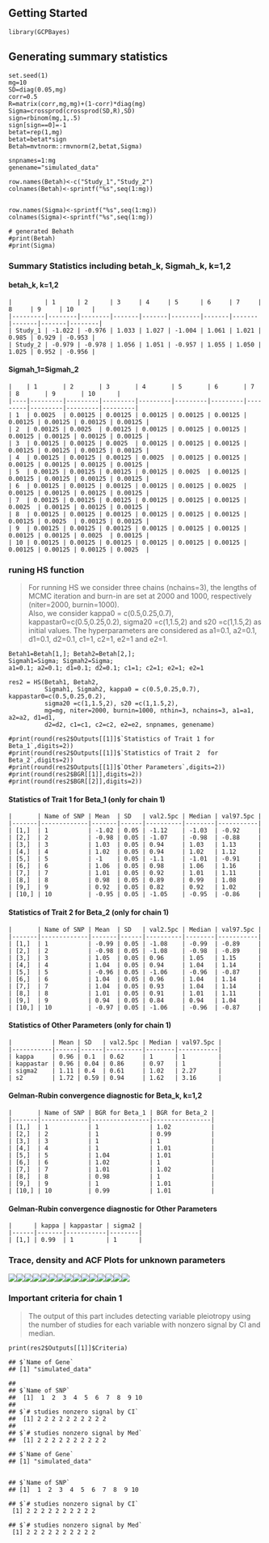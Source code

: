 Getting Started
---------------

    library(GCPBayes)

Generating summary statistics
-----------------------------

    set.seed(1)
    mg=10
    SD=diag(0.05,mg)
    corr=0.5
    R=matrix(corr,mg,mg)+(1-corr)*diag(mg)
    Sigma=crossprod(crossprod(SD,R),SD)
    sign=rbinom(mg,1,.5)
    sign[sign==0]=-1
    betat=rep(1,mg)
    betat=betat*sign
    Betah=mvtnorm::rmvnorm(2,betat,Sigma)

    snpnames=1:mg
    genename="simulated_data"

    row.names(Betah)<-c("Study_1","Study_2")
    colnames(Betah)<-sprintf("%s",seq(1:mg))


    row.names(Sigma)<-sprintf("%s",seq(1:mg))
    colnames(Sigma)<-sprintf("%s",seq(1:mg))

    # generated Behath
    #print(Betah)
    #print(Sigma)

### Summary Statistics including betah\_k, Sigmah\_k, k=1,2

#### betah\_k, k=1,2

    |         | 1      | 2      | 3     | 4     | 5      | 6     | 7     | 8     | 9     | 10     |
    |---------|--------|--------|-------|-------|--------|-------|-------|-------|-------|--------|
    | Study_1 | -1.022 | -0.976 | 1.033 | 1.027 | -1.004 | 1.061 | 1.021 | 0.985 | 0.929 | -0.953 |
    | Study_2 | -0.979 | -0.978 | 1.056 | 1.051 | -0.957 | 1.055 | 1.050 | 1.025 | 0.952 | -0.956 |

#### Sigmah\_1=Sigmah\_2

    |    | 1       | 2       | 3       | 4       | 5       | 6       | 7       | 8       | 9       | 10      |
    |----|---------|---------|---------|---------|---------|---------|---------|---------|---------|---------|
    | 1  | 0.0025  | 0.00125 | 0.00125 | 0.00125 | 0.00125 | 0.00125 | 0.00125 | 0.00125 | 0.00125 | 0.00125 |
    | 2  | 0.00125 | 0.0025  | 0.00125 | 0.00125 | 0.00125 | 0.00125 | 0.00125 | 0.00125 | 0.00125 | 0.00125 |
    | 3  | 0.00125 | 0.00125 | 0.0025  | 0.00125 | 0.00125 | 0.00125 | 0.00125 | 0.00125 | 0.00125 | 0.00125 |
    | 4  | 0.00125 | 0.00125 | 0.00125 | 0.0025  | 0.00125 | 0.00125 | 0.00125 | 0.00125 | 0.00125 | 0.00125 |
    | 5  | 0.00125 | 0.00125 | 0.00125 | 0.00125 | 0.0025  | 0.00125 | 0.00125 | 0.00125 | 0.00125 | 0.00125 |
    | 6  | 0.00125 | 0.00125 | 0.00125 | 0.00125 | 0.00125 | 0.0025  | 0.00125 | 0.00125 | 0.00125 | 0.00125 |
    | 7  | 0.00125 | 0.00125 | 0.00125 | 0.00125 | 0.00125 | 0.00125 | 0.0025  | 0.00125 | 0.00125 | 0.00125 |
    | 8  | 0.00125 | 0.00125 | 0.00125 | 0.00125 | 0.00125 | 0.00125 | 0.00125 | 0.0025  | 0.00125 | 0.00125 |
    | 9  | 0.00125 | 0.00125 | 0.00125 | 0.00125 | 0.00125 | 0.00125 | 0.00125 | 0.00125 | 0.0025  | 0.00125 |
    | 10 | 0.00125 | 0.00125 | 0.00125 | 0.00125 | 0.00125 | 0.00125 | 0.00125 | 0.00125 | 0.00125 | 0.0025  |

### runing HS function

> For running HS we consider three chains (nchains=3), the lengths of
> MCMC iteration and burn-in are set at 2000 and 1000, respectively
> (niter=2000, burnin=1000).  
> Also, we consider kappa0 = c(0.5,0.25,0.7),
> kappastar0=c(0.5,0.25,0.2), sigma20 =c(1,1.5,2) and s20 =c(1,1.5,2) as
> initial values. The hyperparameters are considered as a1=0.1, a2=0.1,
> d1=0.1, d2=0.1, c1=1, c2=1, e2=1 and e2=1.

    Betah1=Betah[1,]; Betah2=Betah[2,];
    Sigmah1=Sigma; Sigmah2=Sigma;
    a1=0.1; a2=0.1; d1=0.1; d2=0.1; c1=1; c2=1; e2=1; e2=1

    res2 = HS(Betah1, Betah2,
              Sigmah1, Sigmah2, kappa0 = c(0.5,0.25,0.7), kappastar0=c(0.5,0.25,0.2),
              sigma20 =c(1,1.5,2), s20 =c(1,1.5,2),
              mg=mg, niter=2000, burnin=1000, nthin=3, nchains=3, a1=a1, a2=a2, d1=d1,
              d2=d2, c1=c1, c2=c2, e2=e2, snpnames, genename)

    #print(round(res2$Outputs[[1]]$`Statistics of Trait 1 for Beta_1`,digits=2))
    #print(round(res2$Outputs[[1]]$`Statistics of Trait 2  for Beta_2`,digits=2))
    #print(round(res2$Outputs[[1]]$`Other Parameters`,digits=2))
    #print(round(res2$BGR[[1]],digits=2))
    #print(round(res2$BGR[[2]],digits=2))

#### Statistics of Trait 1 for Beta\_1 (only for chain 1)

    |       | Name of SNP | Mean  | SD   | val2.5pc | Median | val97.5pc |
    |-------|-------------|-------|------|----------|--------|-----------|
    | [1,]  | 1           | -1.02 | 0.05 | -1.12    | -1.03  | -0.92     |
    | [2,]  | 2           | -0.98 | 0.05 | -1.07    | -0.98  | -0.88     |
    | [3,]  | 3           | 1.03  | 0.05 | 0.94     | 1.03   | 1.13      |
    | [4,]  | 4           | 1.02  | 0.05 | 0.94     | 1.02   | 1.12      |
    | [5,]  | 5           | -1    | 0.05 | -1.1     | -1.01  | -0.91     |
    | [6,]  | 6           | 1.06  | 0.05 | 0.98     | 1.06   | 1.16      |
    | [7,]  | 7           | 1.01  | 0.05 | 0.92     | 1.01   | 1.11      |
    | [8,]  | 8           | 0.98  | 0.05 | 0.89     | 0.99   | 1.08      |
    | [9,]  | 9           | 0.92  | 0.05 | 0.82     | 0.92   | 1.02      |
    | [10,] | 10          | -0.95 | 0.05 | -1.05    | -0.95  | -0.86     |

#### Statistics of Trait 2 for Beta\_2 (only for chain 1)

    |       | Name of SNP | Mean  | SD   | val2.5pc | Median | val97.5pc |
    |-------|-------------|-------|------|----------|--------|-----------|
    | [1,]  | 1           | -0.99 | 0.05 | -1.08    | -0.99  | -0.89     |
    | [2,]  | 2           | -0.98 | 0.05 | -1.08    | -0.98  | -0.89     |
    | [3,]  | 3           | 1.05  | 0.05 | 0.96     | 1.05   | 1.15      |
    | [4,]  | 4           | 1.04  | 0.05 | 0.94     | 1.04   | 1.14      |
    | [5,]  | 5           | -0.96 | 0.05 | -1.06    | -0.96  | -0.87     |
    | [6,]  | 6           | 1.04  | 0.05 | 0.96     | 1.04   | 1.14      |
    | [7,]  | 7           | 1.04  | 0.05 | 0.93     | 1.04   | 1.14      |
    | [8,]  | 8           | 1.01  | 0.05 | 0.91     | 1.01   | 1.11      |
    | [9,]  | 9           | 0.94  | 0.05 | 0.84     | 0.94   | 1.04      |
    | [10,] | 10          | -0.97 | 0.05 | -1.06    | -0.96  | -0.87     |

#### Statistics of Other Parameters (only for chain 1)

    |           | Mean | SD   | val2.5pc | Median | val97.5pc |
    |-----------|------|------|----------|--------|-----------|
    | kappa     | 0.96 | 0.1  | 0.62     | 1      | 1         |
    | kappastar | 0.96 | 0.04 | 0.86     | 0.97   | 1         |
    | sigma2    | 1.11 | 0.4  | 0.61     | 1.02   | 2.27      |
    | s2        | 1.72 | 0.59 | 0.94     | 1.62   | 3.16      |

#### Gelman-Rubin convergence diagnostic for Beta\_k, k=1,2

    |       | Name of SNP | BGR for Beta_1 | BGR for Beta_2 |
    |-------|-------------|----------------|----------------|
    | [1,]  | 1           | 1              | 1.02           |
    | [2,]  | 2           | 1              | 0.99           |
    | [3,]  | 3           | 1              | 1              |
    | [4,]  | 4           | 1              | 1.01           |
    | [5,]  | 5           | 1.04           | 1.01           |
    | [6,]  | 6           | 1.02           | 1              |
    | [7,]  | 7           | 1.01           | 1.02           |
    | [8,]  | 8           | 0.98           | 1              |
    | [9,]  | 9           | 1              | 1.01           |
    | [10,] | 10          | 0.99           | 1.01           |

#### Gelman-Rubin convergence diagnostic for Other Parameters

    |      | kappa | kappastar | sigma2 |
    |------|-------|-----------|--------|
    | [1,] | 0.99  | 1         | 1      |

### Trace, density and ACF Plots for unknown parameters

![](pressureh-1.png)![](pressureh-2.png)![](pressureh-3.png)![](pressureh-4.png)![](pressureh-5.png)![](pressureh-6.png)![](pressureh-7.png)![](pressureh-8.png)![](pressureh-9.png)![](pressureh-10.png)![](pressureh-11.png)![](pressureh-12.png)![](pressureh-13.png)![](pressureh-14.png)![](pressureh-15.png) 

### Important criteria for chain 1

> The output of this part includes detecting variable pleiotropy using
> the number of studies for each variable with nonzero signal by CI and
> median.

    print(res2$Outputs[[1]]$Criteria)

    ## $`Name of Gene`
    ## [1] "simulated_data"

    ## 
    ## $`Name of SNP`
    ##  [1]  1  2  3  4  5  6  7  8  9 10
    ## 
    ## $`# studies nonzero signal by CI`
    ##  [1] 2 2 2 2 2 2 2 2 2 2
    ## 
    ## $`# studies nonzero signal by Med`
    ##  [1] 2 2 2 2 2 2 2 2 2 2

    ## $`Name of Gene`
    ## [1] "simulated_data"


    ## $`Name of SNP`
    ## [1]  1  2  3  4  5  6  7  8  9 10

    ## $`# studies nonzero signal by CI`
     [1] 2 2 2 2 2 2 2 2 2 2

    ## $`# studies nonzero signal by Med`
     [1] 2 2 2 2 2 2 2 2 2 2
